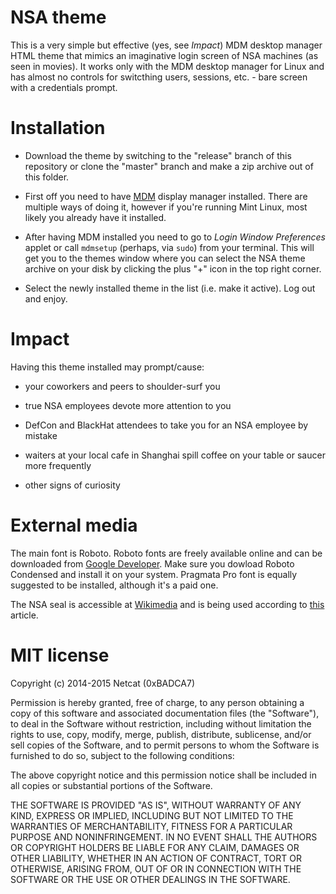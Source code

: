 # NSA theme
This is a very simple but effective (yes, see *Impact*) MDM desktop manager HTML theme that mimics an imaginative login screen of NSA machines (as seen in movies). It works only with the MDM desktop manager for Linux and has almost no controls for switcthing users, sessions, etc. - bare screen with a credentials prompt.

# Installation
* Download the theme by switching to the "release" branch of this repository or clone the "master" branch and make a zip archive out of this folder.

* First off you need to have [MDM](https://github.com/linuxmint/mdm) display manager installed. There are multiple ways of doing it, however if you're running Mint Linux, most likely you already have it installed.

* After having MDM installed you need to go to *Login Window Preferences* applet or call `mdmsetup` (perhaps, via `sudo`) from your terminal. This will get you to the themes window where you can select the NSA theme archive on your disk by clicking the plus "+" icon in the top right corner.

* Select the newly installed theme in the list (i.e. make it active). Log out and enjoy.


# Impact
Having this theme installed may prompt/cause:

* your coworkers and peers to shoulder-surf you

* true NSA employees devote more attention to you

* DefCon and BlackHat attendees to take you for an NSA employee by mistake

* waiters at your local cafe in Shanghai spill coffee on your table or saucer more frequently

* other signs of curiosity


# External media
The main font is Roboto. Roboto fonts are freely available online and can be downloaded from [Google Developer](https://developer.android.com/design/style/typography.html). Make sure you dowload Roboto Condensed and install it on your system. Pragmata Pro font is equally suggested to be installed, although it's a paid one.

The NSA seal is accessible at [Wikimedia](http://commons.wikimedia.org/wiki/File:National_Security_Agency.svg) and is being used according to [this](http://commons.wikimedia.org/wiki/Commons:Reusing_content_outside_Wikimedia) article.


# MIT license
Copyright (c) 2014-2015 Netcat (0xBADCA7)



Permission is hereby granted, free of charge, to any person obtaining a copy
of this software and associated documentation files (the "Software"), to deal
in the Software without restriction, including without limitation the rights
to use, copy, modify, merge, publish, distribute, sublicense, and/or sell
copies of the Software, and to permit persons to whom the Software is
furnished to do so, subject to the following conditions:



The above copyright notice and this permission notice shall be included in
all copies or substantial portions of the Software.



THE SOFTWARE IS PROVIDED "AS IS", WITHOUT WARRANTY OF ANY KIND, EXPRESS OR
IMPLIED, INCLUDING BUT NOT LIMITED TO THE WARRANTIES OF MERCHANTABILITY,
FITNESS FOR A PARTICULAR PURPOSE AND NONINFRINGEMENT.  IN NO EVENT SHALL THE
AUTHORS OR COPYRIGHT HOLDERS BE LIABLE FOR ANY CLAIM, DAMAGES OR OTHER
LIABILITY, WHETHER IN AN ACTION OF CONTRACT, TORT OR OTHERWISE, ARISING FROM,
OUT OF OR IN CONNECTION WITH THE SOFTWARE OR THE USE OR OTHER DEALINGS IN
THE SOFTWARE.



